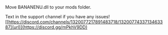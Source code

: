Move BANANENU.dll to your mods folder.

Text in the support channel if you have any issues!
[[https://discord.com/channels/1320077217891483718/1320077433713463387](url)](https://discord.gg/mPkhV9DD)
